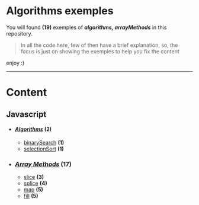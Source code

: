 # Algorithms exemples
You will found **(19)** exemples of ***algorithms, arrayMethods*** in this repository.
> In all the code here, few of then have a brief explanation, so, the focus is just on showing the exemples to help you fix the content

enjoy :)

---

# Content
## Javascript
+ #### *[Algorithms](https://github.com/4kauanmota/javascript/tree/master/algorithms)* **(2)**
  + [binarySearch](https://github.com/4kauanmota/javascript/blob/master/javascript/algorithms/binarySeach.js) **(1)**
  + [selectionSort](https://github.com/4kauanmota/javascript/blob/master/javascript/algorithms/selectionSort.js) **(1)**
+ ### *[Array Methods](https://github.com/4kauanmota/javascript/tree/master/arrayMethods)* **(17)**
  + [slice](https://github.com/4kauanmota/javascript/blob/master/javascript/arrayMethods/slice.js) **(3)**
  + [splice](https://github.com/4kauanmota/javascript/blob/master/javascript/arrayMethods/splice.js) **(4)**
  + [map](https://github.com/4kauanmota/javascript/blob/master/javascript/arrayMethods/map.js) **(5)**
  + [fill](https://github.com/4kauanmota/javascript/blob/master/javascript/arrayMethods/fill.js) **(5)**
